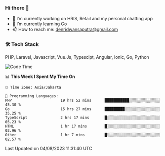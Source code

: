 ### Hi there 👋

- 🔭 I’m currently working on HRIS, Retail and my personal chatting app
- 🌱 I’m currently learning Go
- 📫 How to reach me: denridwansaputra@gmail.com


### 🛠 Tech Stack
PHP, Laravel, Javascript, Vue.Js, Typescipt, Angular, Ionic, Go, Python


<!--START_SECTION:waka-->
![Code Time](http://img.shields.io/badge/Code%20Time-3%2C569%20hrs%209%20mins-blue)

📊 **This Week I Spent My Time On** 

```text
🕑︎ Time Zone: Asia/Jakarta

💬 Programming Languages: 
PHP                      19 hrs 52 mins      ███████████░░░░░░░░░░░░░░   45.30 % 
Go                       15 hrs 27 mins      █████████░░░░░░░░░░░░░░░░   35.25 % 
TypeScript               2 hrs 17 mins       █░░░░░░░░░░░░░░░░░░░░░░░░   05.23 % 
HTML                     1 hr 17 mins        █░░░░░░░░░░░░░░░░░░░░░░░░   02.96 % 
Other                    1 hr 7 mins         █░░░░░░░░░░░░░░░░░░░░░░░░   02.57 % 
```


 Last Updated on 04/08/2023 11:31:40 UTC
<!--END_SECTION:waka-->
